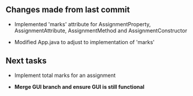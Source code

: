 ## Changes made from last commit


- Implemented 'marks' attribute for AssignmentProperty, AssignmentAttribute, AssignmentMethod and AssignmentConstructor

- Modified App.java to adjust to implementation of 'marks'


## Next tasks


- Implement total marks for an assignment

- **Merge GUI branch and ensure GUI is still functional**

